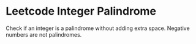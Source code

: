 # Leetcode Integer Palindrome

Check if an integer is a palindrome without adding extra space.
Negative numbers are not palindromes.
